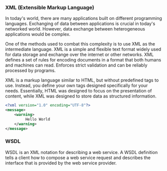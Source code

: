 ### XML (Extensible Markup Language)

In today's world, there are many applications built on different programming languages. Exchanging of data between applications is crucial in today's networked world. However, data exchange between heterogeneous applications would be complex.

One of the methods used to combat this complexity is to use XML as the intermediate language. XML is a simple and flexible text format widely used for data storage and exchange over the internet or other networks. XML defines a set of rules for encoding documents in a format that both humans and machines can read. Enforces strict validation and can be reliably processed by programs.

XML is a markup language similar to HTML, but without predefined tags to use. Instead, you define your own tags designed specifically for your needs. Essentially, HTML was designed to focus on the presentation of content, while XML was designed to store data as structured information.

```xml
<?xml version="1.0" encoding="UTF-8"?>
<message>
    <warning>
         Hello World
    </warning>
</message>
```

### WSDL

WSDL is an XML notation for describing a web service. A WSDL definition tells a client how to compose a web service request and describes the interface that is provided by the web service provider.
